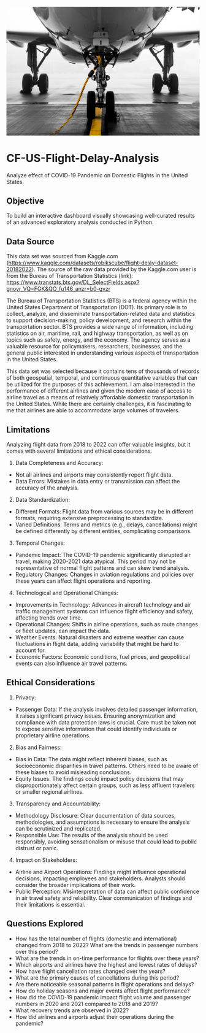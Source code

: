 ![Photo](https://github.com/jawattay/US-Flight-Delay-Analysis--2019-2022-/blob/main/03%20-%20Visuals/pexels-joel-super-188959-2315265.jpg)

# CF-US-Flight-Delay-Analysis

Analyze effect of COVID-19 Pandemic on Domestic Flights in the United States.

## Objective

To build an interactive dashboard visually showcasing well-curated results of an advanced exploratory analysis conducted in Python.

## Data Source

This data set was sourced from Kaggle.com (https://www.kaggle.com/datasets/robikscube/flight-delay-dataset-20182022). The source of the raw data provided by the Kaggle.com user is from the Bureau of Transportation Statistics (link): https://www.transtats.bts.gov/DL_SelectFields.aspx?gnoyr_VQ=FGK&QO_fu146_anzr=b0-gvzr 

The Bureau of Transportation Statistics (BTS) is a federal agency within the United States Department of Transportation (DOT). Its primary role is to collect, analyze, and disseminate transportation-related data and statistics to support decision-making, policy development, and research within the transportation sector. BTS provides a wide range of information, including statistics on air, maritime, rail, and highway transportation, as well as on topics such as safety, energy, and the economy. The agency serves as a valuable resource for policymakers, researchers, businesses, and the general public interested in understanding various aspects of transportation in the United States.

This data set was selected because it contains tens of thousands of records of both geospatial, temporal, and continuous quantitative variables that can be utilized for the purposes of this achievement. I am also interested in the performance of different airlines and given the modern ease of access to airline travel as a means of relatively affordable domestic transportation in the United States. While there are certainly challenges, it is fascinating to me that airlines are able to accommodate large volumes of travelers. 

## Limitations

Analyzing flight data from 2018 to 2022 can offer valuable insights, but it comes with several limitations and ethical considerations.
1. Data Completeness and Accuracy:
- Not all airlines and airports may consistently report flight data.
- Data Errors: Mistakes in data entry or transmission can affect the accuracy of the analysis.
2. Data Standardization:
- Different Formats: Flight data from various sources may be in different formats, requiring extensive preprocessing to standardize.
- Varied Definitions: Terms and metrics (e.g., delays, cancellations) might be defined differently by different entities, complicating comparisons.
3. Temporal Changes:
- Pandemic Impact: The COVID-19 pandemic significantly disrupted air travel, making 2020-2021 data atypical. This period may not be representative of normal flight patterns and can skew trend analysis.
- Regulatory Changes: Changes in aviation regulations and policies over these years can affect flight operations and reporting.
4. Technological and Operational Changes:
- Improvements in Technology: Advances in aircraft technology and air traffic management systems can influence flight efficiency and safety, affecting trends over time.
- Operational Changes: Shifts in airline operations, such as route changes or fleet updates, can impact the data.
- Weather Events: Natural disasters and extreme weather can cause fluctuations in flight data, adding variability that might be hard to account for.
- Economic Factors: Economic conditions, fuel prices, and geopolitical events can also influence air travel patterns.

## Ethical Considerations

1. Privacy:
- Passenger Data: If the analysis involves detailed passenger information, it raises significant privacy issues. Ensuring anonymization and compliance with data protection laws is crucial. Care must be taken not to expose sensitive information that could identify individuals or proprietary airline operations.
2. Bias and Fairness:
- Bias in Data: The data might reflect inherent biases, such as socioeconomic disparities in travel patterns. Others need to be aware of these biases to avoid misleading conclusions.
- Equity Issues: The findings could impact policy decisions that may disproportionately affect certain groups, such as less affluent travelers or smaller regional airlines.
3. Transparency and Accountability:
- Methodology Disclosure: Clear documentation of data sources, methodologies, and assumptions is necessary to ensure the analysis can be scrutinized and replicated.
- Responsible Use: The results of the analysis should be used responsibly, avoiding sensationalism or misuse that could lead to public distrust or panic.
4. Impact on Stakeholders:
- Airline and Airport Operations: Findings might influence operational decisions, impacting employees and stakeholders. Analysts should consider the broader implications of their work.
- Public Perception: Misinterpretation of data can affect public confidence in air travel safety and reliability. Clear communication of findings and their limitations is essential.

## Questions Explored

- How has the total number of flights (domestic and international) changed from 2018 to 2022? What are the trends in passenger numbers over this period?
- What are the trends in on-time performance for flights over these years?
- Which airports and airlines have the highest and lowest rates of delays?
- How have flight cancellation rates changed over the years?
- What are the primary causes of cancellations during this period?
- Are there noticeable seasonal patterns in flight operations and delays?
- How do holiday seasons and major events affect flight performance?
- How did the COVID-19 pandemic impact flight volume and passenger numbers in 2020 and 2021 compared to 2018 and 2019?
- What recovery trends are observed in 2022?
- How did airlines and airports adjust their operations during the pandemic?
